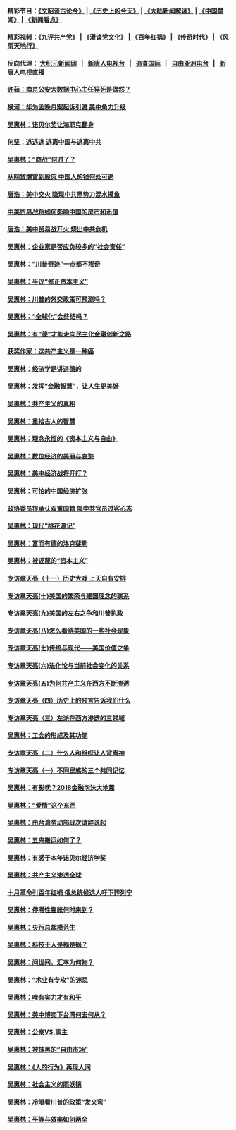 #### 精彩节目：[《文昭谈古论今》](http://155.138.205.71/wenzhao) | [《历史上的今天》](http://155.138.205.71/today-in-history) | [《大陆新闻解读》](http://155.138.205.71/ntdtv-comedy) | [《中国禁闻》](http://155.138.205.71/ntdtv-news) | [《新闻看点》](http://155.138.205.71/news-insight) 

 #### 精彩视频：[《九评共产党》](http://155.138.205.71:10000/videos/jiuping) | [《漫谈党文化》](http://155.138.205.71:10000/videos/mtdwh) | [《百年红祸》](http://155.138.205.71:10000/videos/bnhh) | [《传奇时代》](http://155.138.205.71:10000/videos/legend) | [《风雨天地行》](http://155.138.205.71:10000/videos/fytdx) 

 #### 反向代理： [大纪元新闻网](http://155.138.205.71:10080/) &nbsp;&nbsp;|&nbsp;&nbsp; [新唐人电视台](http://155.138.205.71:8000/) &nbsp;&nbsp;|&nbsp;&nbsp; [追查国际](http://155.138.205.71:10010/) &nbsp;&nbsp;|&nbsp;&nbsp; [自由亚洲电台](http://155.138.205.71:9800/) &nbsp;&nbsp;|&nbsp;&nbsp; [新唐人电视直播](http://155.138.205.71/) 

#### [许茹：南京公安大数据中心主任猝死是偶然？](../pages/nsc423/n11064744.md?t=02232137) 

#### [横河：华为孟晚舟案起诉引渡 美中角力升级](../pages/nsc423/n11027230.md?t=02232137) 

#### [吴惠林：诺贝尔奖让海耶克翻身](../pages/nsc423/n10890049.md?t=02232137) 

#### [何坚：逃逃逃 逃离中国与逃离中共](../pages/nsc423/n10592891.md?t=02232137) 

#### [吴惠林：“商战”何时了？](../pages/nsc423/n10573558.md?t=02232137) 

#### [从网贷爆雷到股灾 中国人的钱何处可逃](../pages/nsc423/n10572800.md?t=02232137) 

#### [唐浩：美中交火 隐现中共黑势力混水摸鱼](../pages/nsc423/n10544040.md?t=02232137) 

#### [中美贸易战将如何影响中国的房市和币值](../pages/nsc423/n10543697.md?t=02232137) 

#### [唐浩：美中贸易战开火 烧出中共危机](../pages/nsc423/n10540126.md?t=02232137) 

#### [吴惠林：企业家是否应负较多的“社会责任”](../pages/nsc423/n10535022.md?t=02232137) 

#### [吴惠林：“川普奇迹”一点都不稀奇](../pages/nsc423/n10512808.md?t=02232137) 

#### [吴惠林：平议“修正资本主义”](../pages/nsc423/n10495724.md?t=02232137) 

#### [吴惠林：川普的外交政策可预测吗？](../pages/nsc423/n10462387.md?t=02232137) 

#### [吴惠林：“全球化”会终结吗？](../pages/nsc423/n10452838.md?t=02232137) 

#### [吴惠林：有“德”才能走向民主化金融创新之路](../pages/nsc423/n10432292.md?t=02232137) 

#### [获奖作家：这共产主义是一种癌](../pages/nsc423/n10431541.md?t=02232137) 

#### [吴惠林：经济学是讲道德的](../pages/nsc423/n10398014.md?t=02232137) 

#### [吴惠林：发挥“金融智慧”，让人生更美好](../pages/nsc423/n10375019.md?t=02232137) 

#### [吴惠林：共产主义的真相](../pages/nsc423/n10351394.md?t=02232137) 

#### [吴惠林：重拾古人的智慧](../pages/nsc423/n10337691.md?t=02232137) 

#### [吴惠林：理念永恒的《资本主义与自由》](../pages/nsc423/n10316274.md?t=02232137) 

#### [吴惠林：数位经济的美丽与哀愁](../pages/nsc423/n10292946.md?t=02232137) 

#### [吴惠林：美中经济战将开打？](../pages/nsc423/n10258825.md?t=02232137) 

#### [吴惠林：可怕的中国经济扩张](../pages/nsc423/n10219147.md?t=02232137) 

#### [政协委员提承认双重国籍 揭中共官员过客心态](../pages/nsc423/n10208809.md?t=02232137) 

#### [吴惠林：现代“桃花源记”](../pages/nsc423/n10185234.md?t=02232137) 

#### [吴惠林：富而有德的洛克斐勒](../pages/nsc423/n10142264.md?t=02232137) 

#### [吴惠林：被诬蔑的“资本主义”](../pages/nsc423/n10124816.md?t=02232137) 

#### [专访章天亮（十一）历史大戏 上天自有安排](../pages/nsc423/n10094905.md?t=02232137) 

#### [专访章天亮(十)美国的繁荣与建国理念的联系](../pages/nsc423/n10094899.md?t=02232137) 

#### [专访章天亮(九)美国的左右之争和川普执政](../pages/nsc423/n10094889.md?t=02232137) 

#### [专访章天亮(八)怎么看待美国的一些社会现象](../pages/nsc423/n10094857.md?t=02232137) 

#### [专访章天亮(七)传统与现代——美国价值之争](../pages/nsc423/n10093140.md?t=02232137) 

#### [专访章天亮(六)进化论与当前社会变化的关系](../pages/nsc423/n10092036.md?t=02232137) 

#### [专访章天亮(五)为何共产主义在西方不断渗透](../pages/nsc423/n10083620.md?t=02232137) 

#### [专访章天亮（四）历史上的预言告诉我们什么](../pages/nsc423/n10083606.md?t=02232137) 

#### [专访章天亮（三）左派在西方渗透的三领域](../pages/nsc423/n10081115.md?t=02232137) 

#### [吴惠林：工会的形成及其功能](../pages/nsc423/n10080633.md?t=02232137) 

#### [专访章天亮（二）什么人和组织让人背离神](../pages/nsc423/n10076637.md?t=02232137) 

#### [专访章天亮（一）不同民族的三个共同记忆](../pages/nsc423/n10074188.md?t=02232137) 

#### [吴惠林：有影呒？2018金融泡沫大地震](../pages/nsc423/n10040534.md?t=02232137) 

#### [吴惠林：“爱情”这个东西](../pages/nsc423/n10019423.md?t=02232137) 

#### [吴惠林：由台湾劳动部政次请辞说起](../pages/nsc423/n9979679.md?t=02232137) 

#### [吴惠林：五鬼搬运如何了？](../pages/nsc423/n9925338.md?t=02232137) 

#### [吴惠林：有感于本年诺贝尔经济学奖](../pages/nsc423/n9871883.md?t=02232137) 

#### [吴惠林：共产主义渗透全球](../pages/nsc423/n9812748.md?t=02232137) 

#### [十月革命引百年红祸 俄总统候选人吁下葬列宁](../pages/nsc423/n9810182.md?t=02232137) 

#### [吴惠林：停滞性膨胀何时来到？](../pages/nsc423/n9764136.md?t=02232137) 

#### [吴惠林：央行总裁模范生](../pages/nsc423/n9728134.md?t=02232137) 

#### [吴惠林：科技于人是福是祸？](../pages/nsc423/n9672982.md?t=02232137) 

#### [吴惠林：问世间，汇率为何物？](../pages/nsc423/n9621788.md?t=02232137) 

#### [吴惠林：“术业有专攻”的迷思](../pages/nsc423/n9580363.md?t=02232137) 

#### [吴惠林：唯有实力才有和平](../pages/nsc423/n9529599.md?t=02232137) 

#### [吴惠林：美中博奕下台湾何去何从？](../pages/nsc423/n9483598.md?t=02232137) 

#### [吴惠林：公亲VS.事主](../pages/nsc423/n9425637.md?t=02232137) 

#### [吴惠林：被抹黑的“自由市场”](../pages/nsc423/n9351545.md?t=02232137) 

#### [吴惠林：《人的行为》再现人间](../pages/nsc423/n9296339.md?t=02232137) 

#### [吴惠林：社会主义的照妖镜](../pages/nsc423/n9243460.md?t=02232137) 

#### [吴惠林：冷眼看川普的政策“发夹弯”](../pages/nsc423/n9120684.md?t=02232137) 

#### [吴惠林：平等与效率如何两全](../pages/nsc423/n9075430.md?t=02232137) 

